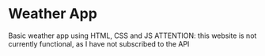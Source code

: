 # Weather App
 Basic weather app using HTML, CSS and JS
 ATTENTION: this website is not currently functional, as I have not subscribed to the API
